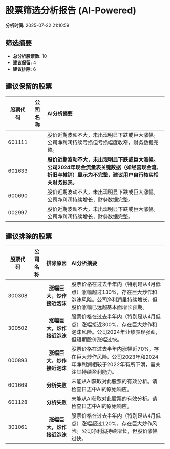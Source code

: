 # 股票筛选分析报告 (AI-Powered)

**分析时间:** 2025-07-22 21:10:59

## 筛选摘要

- **总分析股票数:** 10
- **建议保留:** 4
- **建议排除:** 6

## 建议保留的股票

| 股票代码 | 公司名称 | AI分析摘要 |
|:---:|:---:|:---|
| 601111 |  | 股价近期波动不大，未出现明显下跌或巨大涨幅。公司净利润持续亏损但亏损幅度收窄，财务数据完整。 |
| 601633 |  | **股价近期波动不大，未出现明显下跌或巨大涨幅。公司2024年现金流量表关键数据（如经营现金流、折旧与摊销）显示为不完整，建议用户自行核实相关财务报表。** |
| 600690 |  | 股价近期波动不大，未出现明显下跌或巨大涨幅。公司净利润持续增长，财务数据完整。 |
| 002997 |  | 股价近期波动不大，未出现明显下跌或巨大涨幅。公司净利润持续增长，财务数据完整。 |

## 建议排除的股票

| 股票代码 | 公司名称 | 排除原因 | AI分析摘要 |
|:---:|:---:|:---:|:---|
| 300308 |  | **涨幅巨大，炒作接近泡沫** | 股票价格在过去半年内（特别是从4月低点）涨幅超过130%，存在巨大炒作和泡沫风险。公司净利润虽持续增长，但股价涨幅已远超基本面增长预期。 |
| 300502 |  | **涨幅巨大，炒作接近泡沫** | 股票价格在过去半年内（特别是从4月低点）涨幅接近300%，存在巨大炒作和泡沫风险。公司2024年业绩表现强劲，但短期股价涨幅过快。 |
| 000893 |  | **涨幅巨大，炒作接近泡沫** | 股票价格在过去半年内涨幅近70%，存在巨大炒作风险。公司2023年和2024年净利润相较于2022年有所下滑，需关注其持续盈利能力。 |
| 601669 |  | **分析失败** | 未能从AI获取对此股票的有效分析。请检查日志中AI的原始响应。 |
| 601128 |  | **分析失败** | 未能从AI获取对此股票的有效分析。请检查日志中AI的原始响应。 |
| 301061 |  | **涨幅巨大，炒作接近泡沫** | 股票价格在过去半年内（特别是从4月低点）涨幅超过120%，存在巨大炒作风险。公司净利润持续增长，但股价涨幅过快。 |

